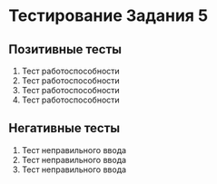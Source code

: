 # Тестирование Задания 5

## Позитивные тесты

1. Тест работоспособности
2. Тест работоспособности
3. Тест работоспособности
4. Тест работоспособности

## Негативные тесты

1. Тест неправильного ввода
2. Тест неправильного ввода
3. Тест неправильного ввода
